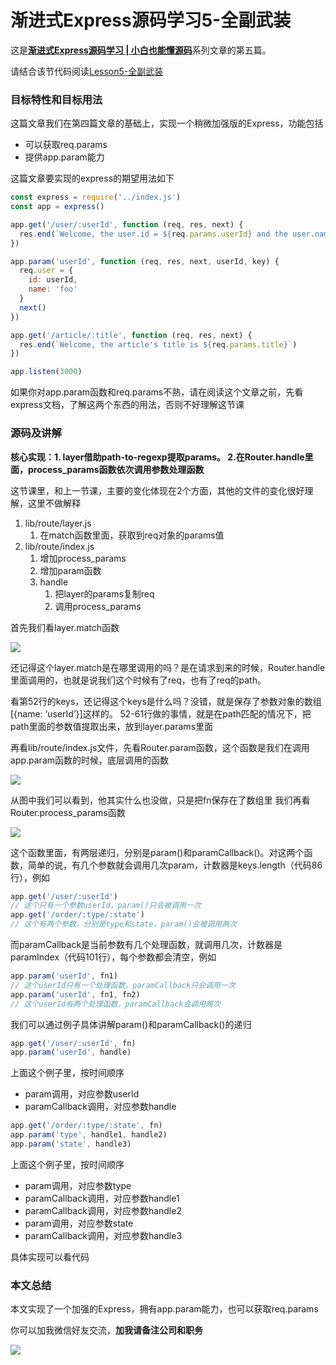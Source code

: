 # 渐进式Express源码学习5-全副武装

这是[**渐进式Express源码学习 | 小白也能懂源码**](https://github.com/sunkuo/grow-to-express)系列文章的第五篇。

请结合该节代码阅读[Lesson5-全副武装](https://github.com/sunkuo/grow-to-express/tree/master/Lesson5-%E5%BC%80%E5%A4%A9%E8%BE%9F%E5%9C%B0)

### 目标特性和目标用法
这篇文章我们在第四篇文章的基础上，实现一个稍微加强版的Express，功能包括

- 可以获取req.params
- 提供app.param能力

这篇文章要实现的express的期望用法如下

```javascript
const express = require('../index.js')
const app = express()

app.get('/user/:userId', function (req, res, next) {
  res.end(`Welcome, the user.id = ${req.params.userId} and the user.name is ${req.user.name}`)
})

app.param('userId', function (req, res, next, userId, key) {
  req.user = {
    id: userId,
    name: 'foo'
  }
  next()
})

app.get('/article/:title', function (req, res, next) {
  res.end(`Welcome, the article's title is ${req.params.title}`)
})

app.listen(3000)
```

如果你对app.param函数和req.params不熟，请在阅读这个文章之前，先看express文档，了解这两个东西的用法，否则不好理解这节课

### 源码及讲解

**核心实现：1. layer借助path-to-regexp提取params。 2.在Router.handle里面，process_params函数依次调用参数处理函数**

这节课里，和上一节课，主要的变化体现在2个方面，其他的文件的变化很好理解，这里不做解释

1. lib/route/layer.js
	1. 在match函数里面，获取到req对象的params值
2. lib/route/index.js
	1. 增加process_params
	2. 增加param函数
	3. handle
		1. 把layer的params复制req
		2. 调用process_params
		
首先我们看layer.match函数

![](http://oyo14vy95.bkt.clouddn.com/17-12-4/99829347.jpg)

还记得这个layer.match是在哪里调用的吗？是在请求到来的时候，Router.handle里面调用的，也就是说我们这个时候有了req，也有了req的path。

看第52行的keys，还记得这个keys是什么吗？没错，就是保存了参数对象的数组[{name: ‘userId’}]这样的。 52-61行做的事情，就是在path匹配的情况下，把path里面的参数值提取出来，放到layer.params里面

再看lib/route/index.js文件，先看Router.param函数，这个函数是我们在调用app.param函数的时候，底层调用的函数

![](http://oyo14vy95.bkt.clouddn.com/17-12-4/64639282.jpg)

从图中我们可以看到，他其实什么也没做，只是把fn保存在了数组里
我们再看Router.process_params函数

![](http://oyo14vy95.bkt.clouddn.com/17-12-4/1386472.jpg)

这个函数里面，有两层递归，分别是param()和paramCallback()。对这两个函数，简单的说，有几个参数就会调用几次param，计数器是keys.length（代码86行），例如

```javascript
app.get('/user/:userId')
// 这个只有一个参数userId，param()只会被调用一次
app.get('/order/:type/:state')
// 这个有两个参数，分别是type和state，param()会被调用两次
```

而paramCallback是当前参数有几个处理函数，就调用几次，计数器是paramIndex（代码101行），每个参数都会清空，例如

```javascript
app.param('userId', fn1)
// 这个userId只有一个处理函数，paramCallback只会调用一次
app.param('userId', fn1, fn2)
// 这个userId有两个处理函数，paramCallback会调用两次
```

我们可以通过例子具体讲解param()和paramCallback()的递归

```javascript
app.get('/user/:userId', fn)
app.param('userId', handle)
```

上面这个例子里，按时间顺序

- param调用，对应参数userId
- paramCallback调用，对应参数handle

```javascript
app.get('/order/:type/:state', fn)
app.param('type', handle1, handle2)
app.param('state', handle3)
```

上面这个例子里，按时间顺序

- param调用，对应参数type
- paramCallback调用，对应参数handle1
- paramCallback调用，对应参数handle2
- param调用，对应参数state
- paramCallback调用，对应参数handle3

具体实现可以看代码
### 本文总结
本文实现了一个加强的Express，拥有app.param能力，也可以获取req.params

你可以加我微信好友交流，**加我请备注公司和职务**

![](http://oyo14vy95.bkt.clouddn.com/17-12-4/99218404.jpg)